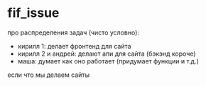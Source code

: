 # fif_issue

про распределения задач (чисто условно):
- кирилл 1: делает фронтенд для сайта
- кирилл 2 и андрей: делают апи для сайта (бэкэнд короче)
- маша: думает как оно работает (придумает функции и т.д.)

если что мы делаем сайты